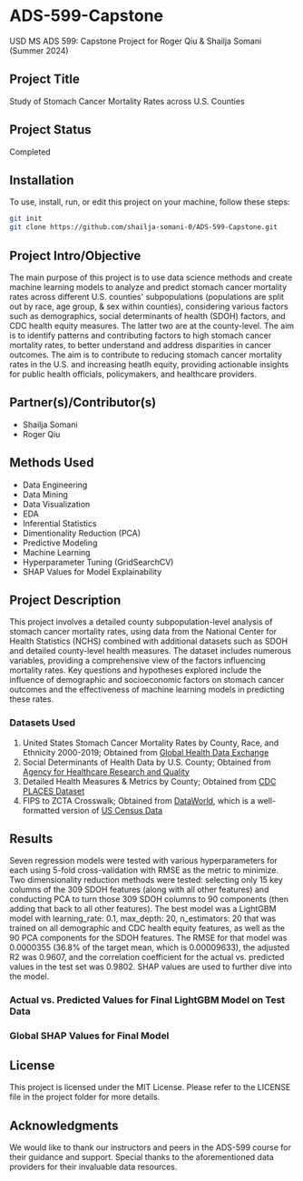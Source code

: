 # ADS-599-Capstone
USD MS ADS 599: Capstone Project for Roger Qiu & Shailja Somani (Summer 2024)

## Project Title
Study of Stomach Cancer Mortality Rates across U.S. Counties

## Project Status
Completed

## Installation
To use, install, run, or edit this project on your machine, follow these steps:

```bash
git init
git clone https://github.com/shailja-somani-0/ADS-599-Capstone.git
```

## Project Intro/Objective
The main purpose of this project is to use data science methods and create machine learning models to analyze and predict stomach cancer mortality rates across different U.S. counties' subpopulations (populations are split out by race, age group, & sex within counties), considering various factors such as demographics, social determinants of health (SDOH) factors, and CDC health equity measures. The latter two are at the county-level. The aim is to identify patterns and contributing factors to high stomach cancer mortality rates, to better understand and address disparities in cancer outcomes. The aim is to contribute to reducing stomach cancer mortality rates in the U.S. and increasing heatlh equity, providing actionable insights for public health officials, policymakers, and healthcare providers.

## Partner(s)/Contributor(s)
 - Shailja Somani
 - Roger Qiu

## Methods Used
 - Data Engineering
 - Data Mining
 - Data Visualization
 - EDA
 - Inferential Statistics
 - Dimentionality Reduction (PCA)
 - Predictive Modeling
 - Machine Learning
 - Hyperparameter Tuning (GridSearchCV)
 - SHAP Values for Model Explainability 

## Project Description
This project involves a detailed county subpopulation-level analysis of stomach cancer mortality rates, using data from the National Center for Health Statistics (NCHS) combined with additional datasets such as SDOH and detailed county-level health measures. The dataset includes numerous variables, providing a comprehensive view of the factors influencing mortality rates. Key questions and hypotheses explored include the influence of demographic and socioeconomic factors on stomach cancer outcomes and the effectiveness of machine learning models in predicting these rates.

### Datasets Used
1. United States Stomach Cancer Mortality Rates by County, Race, and Ethnicity 2000-2019; Obtained from [Global Health Data Exchange](https://ghdx.healthdata.org/record/ihme-data/united-states-stomach-cancer-mortality-by-county-race-ethnicity-2000-2019)
2. Social Determinants of Health Data by U.S. County; Obtained from [Agency for Healthcare Research and Quality](https://www.ahrq.gov/sdoh/data-analytics/sdoh-data.html#download)
3. Detailed Health Measures & Metrics by County; Obtained from [CDC PLACES Dataset](https://data.cdc.gov/500-Cities-Places/PLACES-Local-Data-for-Better-Health-ZCTA-Data-2023/qnzd-25i4/about_data)
4. FIPS to ZCTA Crosswalk; Obtained from [DataWorld](https://data.world/nrippner/fips-to-zip-code-crosswalk), which is a well-formatted version of [US Census Data](https://www.census.gov/programs-surveys/geography/technical-documentation/records-layout/2010-zcta-record-layout.html)

## Results
Seven regression models were tested with various hyperparameters for each using 5-fold cross-validation with RMSE as the metric to minimize. Two dimensionality reduction methods were tested: selecting only 15 key columns of the 309 SDOH features (along with all other features) and conducting PCA to turn those 309 SDOH columns to 90 components (then adding that back to all other features). The best model was a LightGBM model with learning_rate: 0.1, max_depth: 20, n_estimators: 20 that was trained on all demographic and CDC health equity features, as well as the 90 PCA components for the SDOH features. The RMSE for that model was 0.0000355 (36.8% of the target mean, which is 0.00009633), the adjusted R2 was 0.9607, and the correlation coefficient for the actual vs. predicted values in the test set was 0.9802. SHAP values are used to further dive into the model.

### Actual vs. Predicted Values for Final LightGBM Model on Test Data

### Global SHAP Values for Final Model

## License
This project is licensed under the MIT License. Please refer to the LICENSE file in the project folder for more details.

## Acknowledgments
We would like to thank our instructors and peers in the ADS-599 course for their guidance and support. Special thanks to the aforementioned data providers for their invaluable data resources.
